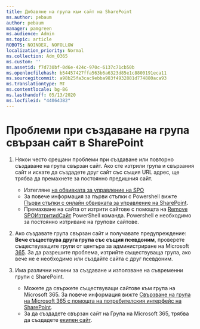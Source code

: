 ```yaml
---
title: Добавяне на група към сайт на SharePoint
ms.author: pebaum
author: pebaum
manager: pamgreen
ms.audience: Admin
ms.topic: article
ROBOTS: NOINDEX, NOFOLLOW
localization_priority: Normal
ms.collection: Adm_O365
ms.custom: ''
ms.assetid: f7d730bf-0d6e-424c-970c-6137c71cb50b
ms.openlocfilehash: b54457427ffa563b6a6323d85e1c8800191eca11
ms.sourcegitcommit: a98b25fa3cac9ebba983f4932881d774880aca93
ms.translationtype: MT
ms.contentlocale: bg-BG
ms.lasthandoff: 05/13/2020
ms.locfileid: "44064382"
---
```

# <a name="issues-when-creating-a-group-connected-site-in-sharepoint"></a>Проблеми при създаване на група свързан сайт в SharePoint

1. Някои често срещани проблеми при създаване или повторно създаване на група свързан сайт.
Ако сте изтрили група и свързания сайт и искате да създадете друг сайт със същия URL адрес, ще трябва да премахнете за постоянно предишния сайт.

   - Изтегляне [на обвивката за управление на SPO](https://support.office.com/article/introduction-to-the-sharepoint-online-management-shell-c16941c3-19b4-4710-8056-34c034493429)
   - За повече информация за първи стъпки с Powershell вижте [Първи стъпки с онлайн обвивката за управление на SharePoint](https://docs.microsoft.com/powershell/module/sharepoint-online/remove-sposite).
   - Премахване на сайта от изтрити сайтове с помощта на [Remove SPOИзтритиdСайт](https://docs.microsoft.com/powershell/module/sharepoint-online/remove-sposite?view=sharepoint-ps) PowerShell команда. Powershell е необходимо за постоянно изтриване на групови сайтове.

1. Ако създавате група свързан сайт и получавате предупреждение: **Вече съществува друга група със същия псевдоним**, проверете съществуващите групи от центъра за администриране на Microsoft [365](https://admin.microsoft.com/AdminPortal/Home#/groups). За да разрешите проблема, изтрийте съществуваща група, ако вече не е необходимо или създайте сайта с друг псевдоним.

1. Има различни начини за създаване и използване на съвременни групи с SharePoint.

   - Можете да свържете съществуващи сайтове към група на Microsoft 365. За повече информация вижте [Свързване на група на Microsoft 365 с помощта на потребителския интерфейс на SharePoint](https://docs.microsoft.com/sharepoint/dev/transform/modernize-connect-to-office365-group#connect-an-office-365-group-using-the-sharepoint-user-interface).
   - За да създадете свързан сайт на Група на Microsoft 365, трябва да създадете [екипен сайт](https://admin.microsoft.com/sharepoint).
